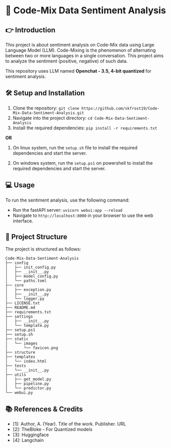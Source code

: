 # 📌 Code-Mix Data Sentiment Analysis

## 👉 Introduction

This project is about sentiment analysis on Code-Mix data using Large Language Model (LLM). Code-Mixing is the phenomenon of alternating between two or more languages in a single conversation. This project aims to analyze the sentiment (positive, negative) of such data.

This repository uses LLM named <b> Openchat - 3.5, 4-bit quantized </b> for sentiment analysis.

## 🛠️ Setup and Installation

1. Clone the repository: `git clone https://github.com/skfrost19/Code-Mix-Data-Sentiment-Analysis.git`
2. Navigate into the project directory: `cd Code-Mix-Data-Sentiment-Analysis`
3. Install the required dependencies: `pip install -r requirements.txt`

<b>OR </b> <br>
1. On linux system, run the `setup.sh` file to install the required dependencies and start the server.

2. On windows system, run the `setup.ps1` on powershell to install the required dependencies and start the server.

## 💻 Usage

To run the sentiment analysis, use the following command:

- Run the fastAPI server: `uvicorn webui:app --reload`
- Navigate to `http://localhost:8000` in your browser to use the web interface.

## 📂 Project Structure

The project is structured as follows:

```
Code-Mix-Data-Sentiment-Analysis
├── config
│   ├── init_config.py
│   ├── __init__.py
│   ├── model_config.py
│   └── paths.toml
├── core
│   ├── exception.py
│   ├── __init__.py
│   └── logger.py
├── LICENSE.txt
├── README.md
├── requirements.txt
├── settings
│   ├── __init__.py
│   └── template.py
├── setup.ps1
├── setup.sh
├── static
│   └── images
│       └── favicon.png
├── structure
├── templates
│   └── index.html
├── tests
│   └── __init__.py
├── utils
│   ├── get_model.py
│   ├── pipeline.py
│   └── predictor.py
└── webui.py

```

## 📚 References & Credits
<ul>
<li>[1]: Author, A. (Year). Title of the work. Publisher. URL
<li>[2]: TheBloke - For Quantized models
<li>[3]: Huggingface
<li>[4]: Langchain
</ul>
